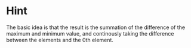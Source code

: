 # Hint
The basic idea is that the result is the summation of the difference of the maximum and minimum value, and continously taking the difference between the elements and the 0th element.
